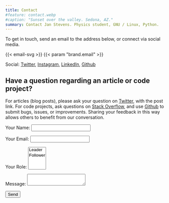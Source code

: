 ```yaml
---
title: Contact
#feature: contact.webp
#caption: "Sunset over the valley. Sedona, AZ."
summary: Contact Jan Stevens. Physics student, GNU / Linux, Python.
---
```


To get in touch, send an email to the address below, or connect via social media.

{{< email-svg >}} {{< param "brand.email" >}}

Social: [Twitter](https://twitter.com/jhaurawachsman), [Instagram](https://instagram.com/jhaurawachsman), [LinkedIn](https://www.linkedin.com/in/jhaurawachsman/), [Github](https://github.com/jhauraw)

## Have a question regarding an article or code project?

For articles (blog posts), please ask your question on [Twitter](https://twitter.com/jhaurawachsman), with the post link. For code projects, ask questions on [Stack Overflow](https://stackoverflow.com/users/1535514), and use [Github](https://github.com/jhauraw) to submit bugs, issues, or improvements. Sharing your feedback in this way allows others to benefit from our conversation.

<form name="contact" method="POST" data-netlify="true">
  <p>
    <label>Your Name: <input type="text" name="name" /></label>   
  </p>
  <p>
    <label>Your Email: <input type="email" name="email" /></label>
  </p>
  <p>
    <label>Your Role: <select name="role[]" multiple>
      <option value="leader">Leader</option>
      <option value="follower">Follower</option>
    </select></label>
  </p>
  <p>
    <label>Message: <textarea name="message"></textarea></label>
  </p>
  <p>
    <button type="submit">Send</button>
  </p>
</form>